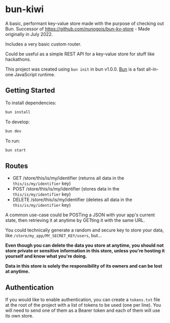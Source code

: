 # bun-kiwi

A basic, performant key-value store made with the purpose of checking out Bun. Successor of https://github.com/nunogois/bun-kv-store - Made originally in July 2022.

Includes a very basic custom router.

Could be useful as a simple REST API for a key-value store for stuff like hackathons.

This project was created using `bun init` in bun v1.0.0. [Bun](https://bun.sh) is a fast all-in-one JavaScript runtime.

## Getting Started

To install dependencies:

```bash
bun install
```

To develop:

```bash
bun dev
```

To run:

```bash
bun start
```

## Routes

- GET /store/this/is/my/identifier (returns all data in the `this/is/my/identifier` key)
- POST /store/this/is/my/identifier (stores data in the `this/is/my/identifier` key)
- DELETE /store/this/is/my/identifier (deletes all data in the `this/is/my/identifier` key)

A common use-case could be POSTing a JSON with your app's current state, then retrieving it at anytime by GETting it with the same URL.

You could technically generate a random and secure key to store your data, like `/store/my_app/MY_SECRET_KEY/users`, but...

**Even though you can delete the data you store at anytime, you should not store private or sensitive information in this store, unless you're hosting it yourself and know what you're doing.**

**Data in this store is solely the responsibility of its owners and can be lost at anytime.**

## Authentication

If you would like to enable authentication, you can create a `tokens.txt` file at the root of the project with a list of tokens to be used (one per line). You will need to send one of them as a Bearer token and each of them will use its own store.
